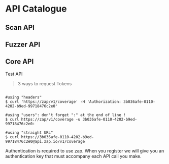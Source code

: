 API Catalogue
==============

Scan API
------------

Fuzzer API
------------

Core API
------------



Test API

> 3 ways to request Tokens

``` shell

#using "headers"
$ curl 'https://zap/v1/coverage' -H 'Authorization: 3b036afe-0110-4202-b9ed-99718476c2e0'

#using "users": don't forget ":" at the end of line !
$ curl https://zap/v1/coverage -u 3b036afe-0110-4202-b9ed-99718476c2e0:

#using "straight URL"
$ curl https://3b036afe-0110-4202-b9ed-99718476c2e0@api.zap.io/v1/coverage

```

Authentication is required to use zap. When you register we will give you
an authentication key that must accompany each API call you make.

